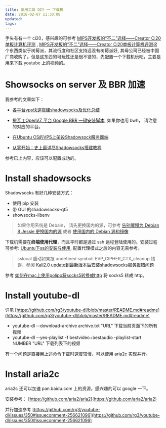 ```yaml
---
title: 家用工具 DIY 一 下载机
date: 2018-02-07 11:30:08
updated:
tags:
---
```


手头有有一个 ci20，感兴趣的可参考 [MIPS开发板的“不二”选择——Creator Ci20单板计算机评测](http://imgtec.eetrend.com/news/9084) , [MIPS开发板的“不二”选择——Creator Ci20单板计算机评测](http://www.cnblogs.com/findumars/p/6794403.html)这个东西类似于树莓派，其流行度和社区支持远没有树莓派好, 其母公司已经被中国厂商收购了。但是这东西的可玩性还是很不错的，先配置一个下载机玩吧，主要是用来下载 youtube 上的视频的。

<!-- more -->
# Showsocks on server 及 BBR 加速

我参考的文章如下：

- [各平台vps快速搭建shadowsocks及优化总结](https://quericy.me/blog/495/)
- [搬瓦工OpenVZ 平台 Google BBR 一键安装脚本](http://www.bawagon.com/openvz-google-bbr/), 如果你也用 bwh， 请注意的对应的平台。
- [在Ubuntu OS的VPS上架设Shadowsock服务器端](http://blog.csdn.net/lcg0412/article/details/45009113)

- [从零开始：史上最详尽Shadowsocks搭建教程](https://www.iwwenbo.com/0-1-shadowsocks-start/)

参考已上内容，应该可以配置成功的。


# Install shadowsocks

Shadowsocks 有好几种安装方式：

- 使用 pip 安装
- 带 GUI 的shadowsocks-qt5
- showsocks-libenv

>如果你用系统是 Debain， 请先更换国内的源，可参考 [告别缓慢为 Debian 8 Jessie 更换国内的源](https://yorkchou.com/debian-8-mirror.html) 或者 [使用国内的 Debian 源和镜像](https://www.zzxworld.com/blogs/use-cn-mirror-for-debian.html)

下载机需要在**终端使用代理**，而且平时都是通过 ssh 远程登陆使用的。安装过程可参考: [Ubuntu下ss的安装与使用](https://www.cnblogs.com/Dumblidor/p/5450248.html), 配置代理模式之后的内容无需参考。

> sslocal 启动如果报 undefined symbol: EVP_CIPHER_CTX_cleanup 错误，参阅  [Kali2.0 update到最新版本后安装shadowsocks服务报错问题](http://blog.csdn.net/blackfrog_unique/article/details/60320737)

参考 [如何在mac上使用polipo将socks5转换成http](https://www.zybuluo.com/aliasliyu4/note/561047) 将 socks5 转成 http。

# Install youtube-dl

详见 [https://github.com/rg3/youtube-dl/blob/master/README.md#readme](https://github.com/rg3/youtube-dl/blob/master/README.md#readme)

- youtube-dl --download-archive archive.txt "URL"  下载当前页面下的所有视频
- youtube-dl --yes-playlist -f bestvideo+bestaudio -playlist-start NUMBER "URL"  下载列表下的视频


有一个问题是直接用上述命令下载时速度较慢，可以使用 aria2c 实现并行。

# Install aria2c

aria2c 还可以加速 pan.baidu.com 上的资源，感兴趣的可以 google 一下。

安装参考： [https://github.com/aria2/aria2](https://github.com/aria2/aria2)

并行加速参考 [https://github.com/rg3/youtube-dl/issues/350#issuecomment-256621096](https://github.com/rg3/youtube-dl/issues/350#issuecomment-256621096)
